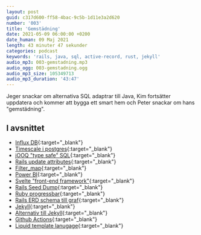 ```yaml
---
layout: post
guid: c317d600-ff58-4bac-9c5b-1d11e3a2d620
number: '003'
title: 'Gemstädning'
date: 2021-05-09 06:00:00 +0200
date_human: 09 Maj 2021
length: 43 minuter 47 sekunder
categories: podcast
keywords: 'rails, java, sql, active-record, rust, jekyll'
audio_mp3: 003-gemstadning.mp3
audio_ogg: 003-gemstadning.ogg
audio_mp3_size: 105349713
audio_mp3_duration: '43:47'
---
```


Jeger snackar om alternativa SQL adaptrar till Java, Kim fortsätter uppdatera och kommer att bygga ett smart hem och Peter snackar om hans "gemstädning".

<!--more-->

## I avsnittet

- [Influx DB](https://www.influxdata.com){:target="\_blank"}
- [Timescale i postgres](https://www.timescale.com){:target="\_blank"}
- [jOOQ "type safe" SQL](https://www.jooq.org/){:target="\_blank"}
- [Rails update attributes](https://apidock.com/rails/ActiveRecord/Base/update_attributes){:target="\_blank"}
- [Filter_map](https://blog.saeloun.com/2019/05/25/ruby-2-7-enumerable-filter-map.html){:target="\_blank"}
- [Power BI](https://powerbi.microsoft.com/en-us/){:target="\_blank"}
- [Svelte "front-end framework"](https://svelte.dev){:target="\_blank"}
- [Rails Seed Dump](https://github.com/rroblak/seed_dump){:target="\_blank"}
- [Ruby progressbar](https://github.com/jfelchner/ruby-progressbar){:target="\_blank"}
- [Rails ERD schema till graf](https://github.com/voormedia/rails-erd){:target="\_blank"}
- [Jekyll](https://jekyllrb.com){:target="\_blank"}
- [Alternativ till Jekyll](https://www.sitepoint.com/6-static-blog-generators-arent-jekyll/){:target="\_blank"}
- [Github Actions](https://github.com/features/actions){:target="\_blank"}
- [Liquid template lanugage](https://shopify.github.io/liquid){:target="\_blank"}
